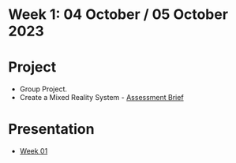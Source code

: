 # Week 1: 04 October / 05 October 2023

# Project

- Group Project.
- Create a Mixed Reality System - [Assessment Brief](https://github.com/DaleHuntGB/University_VirtualRealitySystems/blob/main/Assessment.pdf)

# Presentation

- [Week 01](https://karina-rodriguez.github.io/2023-introduction/index.html)

